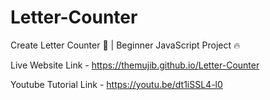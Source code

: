 # Letter-Counter

Create Letter Counter 🔢 | Beginner JavaScript Project 🔥

Live Website Link - https://themujib.github.io/Letter-Counter

Youtube Tutorial Link - https://youtu.be/dt1iSSL4-l0
